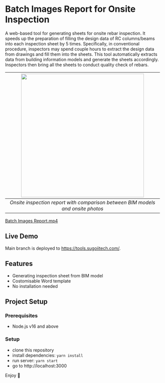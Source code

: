 # Batch Images Report for Onsite Inspection
A web-based tool for generating sheets for onsite rebar inspection. It speeds up the preparation of filling the design data of RC columns/beams into each inspection sheet by 5 times. Specifically, in conventional procedure, inspectors may spend couple hours to extract the design data from drawings and fill them into the sheets. This tool automatically extracts data from building information models and generate the sheets accordingly. Inspectors then bring all the sheets to conduct quality check of rebars.

| <img src="https://user-images.githubusercontent.com/119405090/218248511-73c44892-79d2-44fa-a7f3-997c5c7b666a.jpg" width="400"/> | 
|:--:| 
| *Onsite inspection report with comparison between BIM models and onsite photos* |

[Batch Images Report.mp4](https://user-images.githubusercontent.com/119405090/218248111-7bbe60b0-bc40-4d81-9e15-0cb8d7da9278.mp4)

## Live Demo
Main branch is deployed to https://tools.sugoiitech.com/.

## Features
- Generating inspection sheet from BIM model
- Costomisable Word template
- No installation needed

## Project Setup
### Prerequisites
- Node.js v16 and above

### Setup
- clone this repository
- install dependencies: `yarn install`
- run server: `yarn start`
- go to http://localhost:3000

Enjoy :metal:
